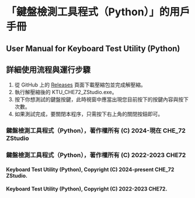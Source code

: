 # 「鍵盤檢測工具程式（Python）」的用戶手冊
## User Manual for Keyboard Test Utility (Python)

## 詳細使用流程與運行步驟
1. 從 GitHub 上的 [Releases](https://github.com/CHE-72-ZStudio/Keyboard-Test-Utility-Python/releases) 頁面下載壓縮包並完成解壓縮。
2. 執行解壓縮後的 KTU_CHE72_ZStudio.exe。
3. 按下你想測試的鍵盤按鍵，此時視窗中應當出現您目前按下的按鍵內容與按下次數。
4. 如果測試完成，要關閉本程序，只需按下右上角的關閉按鈕即可。 

### 鍵盤檢測工具程式（Python），著作權所有 (C) 2024-現在 CHE_72 ZStudio
### 鍵盤檢測工具程式（Python），著作權所有 (C) 2022-2023 CHE72
#### Keyboard Test Utility (Python), Copyright (C) 2024-present CHE_72 ZStudio.
#### Keyboard Test Utility (Python), Copyright (C) 2022-2023 CHE72.